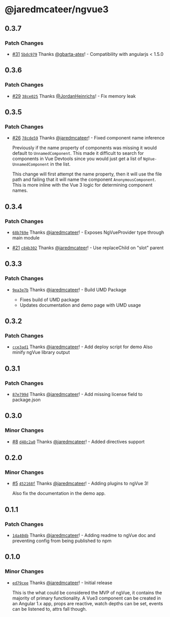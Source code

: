 # @jaredmcateer/ngvue3

## 0.3.7

### Patch Changes

- [#31](https://github.com/jaredmcateer/ngVue3/pull/31) [`5bdc979`](https://github.com/jaredmcateer/ngVue3/commit/5bdc979299fee62dfe5c63f4e14f0aa3cea3dddc) Thanks [@gbarta-atex](https://github.com/gbarta-atex)! - Compatibility with angularjs < 1.5.0

## 0.3.6

### Patch Changes

- [#29](https://github.com/jaredmcateer/ngVue3/pull/29) [`38ce025`](https://github.com/jaredmcateer/ngVue3/commit/38ce025af41db556c33192b2240b16ad8c0c2e67) Thanks [@JordanHeinrichs](https://github.com/JordanHeinrichs)! - Fix memory leak

## 0.3.5

### Patch Changes

- [#26](https://github.com/jaredmcateer/ngVue3/pull/26) [`78cde59`](https://github.com/jaredmcateer/ngVue3/commit/78cde598fd4f61d2ea9283e57c173e6c1f89cb13) Thanks [@jaredmcateer](https://github.com/jaredmcateer)! - Fixed component name inference

  Previously if the name property of components was missing it would default to `UnnamedComponent`. This made it difficult to search for components in Vue Devtools since you would just get a list of `NgVue-UnnamedComponent` in the list.

  This change will first attempt the name property, then it will use the file path and failing that it will name the component `AnonymousComponent`. This is more inline with the Vue 3 logic for determining component names.

## 0.3.4

### Patch Changes

- [`68b769e`](https://github.com/jaredmcateer/ngVue3/commit/68b769eb2287935c03d1326e4f8323fa582e3ca2) Thanks [@jaredmcateer](https://github.com/jaredmcateer)! - Exposes NgVueProvider type through main module

* [#21](https://github.com/jaredmcateer/ngVue3/pull/21) [`c84b302`](https://github.com/jaredmcateer/ngVue3/commit/c84b3020a2dcd4ade9b76a3fc6471557f986d897) Thanks [@jaredmcateer](https://github.com/jaredmcateer)! - Use replaceChild on "slot" parent

## 0.3.3

### Patch Changes

- [`9ea3e7b`](https://github.com/jaredmcateer/ngVue3/commit/9ea3e7b62a9bc568d62908a611313ea5beafd026) Thanks [@jaredmcateer](https://github.com/jaredmcateer)! - Build UMD Package

  - Fixes build of UMD package
  - Updates documentation and demo page with UMD usage

## 0.3.2

### Patch Changes

- [`cce3ad1`](https://github.com/jaredmcateer/ngVue3/commit/cce3ad1da6a261bca8b053eb1b190a095c88ef56) Thanks [@jaredmcateer](https://github.com/jaredmcateer)! - Add deploy script for demo
  Also minify ngVue library output

## 0.3.1

### Patch Changes

- [`87e799d`](https://github.com/jaredmcateer/ngVue3/commit/87e799d6c9611e66965ca002e07a89e8539b17ed) Thanks [@jaredmcateer](https://github.com/jaredmcateer)! - Add missing license field to package.json

## 0.3.0

### Minor Changes

- [#8](https://github.com/jaredmcateer/ngVue3/pull/8) [`d48c2a0`](https://github.com/jaredmcateer/ngVue3/commit/d48c2a0a6ab389f442f00e8cde3a9ab6388f1244) Thanks [@jaredmcateer](https://github.com/jaredmcateer)! - Added directives support

## 0.2.0

### Minor Changes

- [#5](https://github.com/jaredmcateer/ngVue3/pull/5) [`452168f`](https://github.com/jaredmcateer/ngVue3/commit/452168f577e6af5945ba2f1f6e069184a1fab639) Thanks [@jaredmcateer](https://github.com/jaredmcateer)! - Adding plugins to ngVue 3!

  Also fix the documentation in the demo app.

## 0.1.1

### Patch Changes

- [`14a404b`](https://github.com/jaredmcateer/ngVue3/commit/14a404b6d9f2000759411012350687cea6de00d3) Thanks [@jaredmcateer](https://github.com/jaredmcateer)! - Adding readme to ngVue doc and preventing config from being published to npm

## 0.1.0

### Minor Changes

- [`ed79cee`](https://github.com/jaredmcateer/ngVue3/commit/ed79cee087f1474ab5ee744d6ead97651c32e5cf) Thanks [@jaredmcateer](https://github.com/jaredmcateer)! - Initial release

  This is the what could be considered the MVP of ngVue, it contains the majority of primary functionality. A Vue3 component can be created in an Angular 1.x app, props are reactive, watch depths can be set, events can be listened to, attrs fall though.
